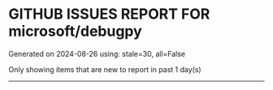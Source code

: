 
# GITHUB ISSUES REPORT FOR microsoft/debugpy


Generated on 2024-08-26 using: stale=30, all=False


Only showing items that are new to report in past 1 day(s)


---




















